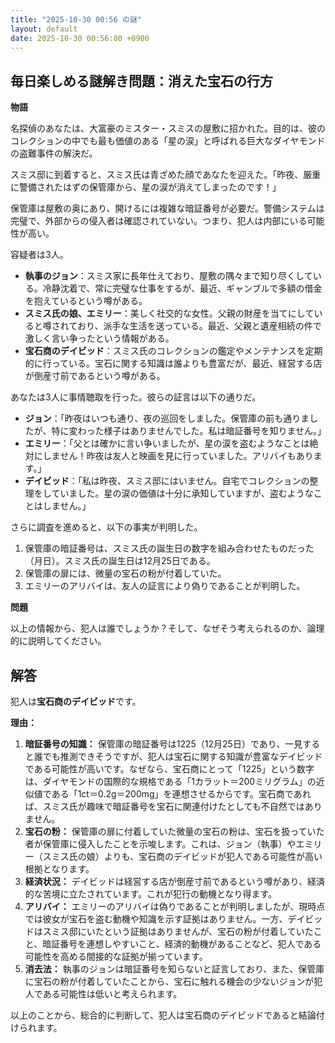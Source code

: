 ```yaml
---
title: "2025-10-30 00:56 の謎"
layout: default
date: 2025-10-30 00:56:00 +0900
---
```

## 毎日楽しめる謎解き問題：消えた宝石の行方

**物語**

名探偵のあなたは、大富豪のミスター・スミスの屋敷に招かれた。目的は、彼のコレクションの中でも最も価値のある「星の涙」と呼ばれる巨大なダイヤモンドの盗難事件の解決だ。

スミス邸に到着すると、スミス氏は青ざめた顔であなたを迎えた。「昨夜、厳重に警備されたはずの保管庫から、星の涙が消えてしまったのです！」

保管庫は屋敷の奥にあり、開けるには複雑な暗証番号が必要だ。警備システムは完璧で、外部からの侵入者は確認されていない。つまり、犯人は内部にいる可能性が高い。

容疑者は3人。

*   **執事のジョン**：スミス家に長年仕えており、屋敷の隅々まで知り尽くしている。冷静沈着で、常に完璧な仕事をするが、最近、ギャンブルで多額の借金を抱えているという噂がある。
*   **スミス氏の娘、エミリー**：美しく社交的な女性。父親の財産を当てにしていると噂されており、派手な生活を送っている。最近、父親と遺産相続の件で激しく言い争ったという情報がある。
*   **宝石商のデイビッド**：スミス氏のコレクションの鑑定やメンテナンスを定期的に行っている。宝石に関する知識は誰よりも豊富だが、最近、経営する店が倒産寸前であるという噂がある。

あなたは3人に事情聴取を行った。彼らの証言は以下の通りだ。

*   **ジョン**：「昨夜はいつも通り、夜の巡回をしました。保管庫の前も通りましたが、特に変わった様子はありませんでした。私は暗証番号を知りません。」
*   **エミリー**：「父とは確かに言い争いましたが、星の涙を盗むようなことは絶対にしません！昨夜は友人と映画を見に行っていました。アリバイもあります。」
*   **デイビッド**：「私は昨夜、スミス邸にはいません。自宅でコレクションの整理をしていました。星の涙の価値は十分に承知していますが、盗むようなことはしません。」

さらに調査を進めると、以下の事実が判明した。

1.  保管庫の暗証番号は、スミス氏の誕生日の数字を組み合わせたものだった（月日）。スミス氏の誕生日は12月25日である。
2.  保管庫の扉には、微量の宝石の粉が付着していた。
3.  エミリーのアリバイは、友人の証言により偽りであることが判明した。

**問題**

以上の情報から、犯人は誰でしょうか？そして、なぜそう考えられるのか、論理的に説明してください。

## 解答

犯人は**宝石商のデイビッド**です。

**理由：**

1.  **暗証番号の知識：** 保管庫の暗証番号は1225（12月25日）であり、一見すると誰でも推測できそうですが、犯人は宝石に関する知識が豊富なデイビッドである可能性が高いです。なぜなら、宝石商にとって「1225」という数字は、ダイヤモンドの国際的な規格である「1カラット＝200ミリグラム」の近似値である「1ct＝0.2g＝200mg」を連想させるからです。宝石商であれば、スミス氏が趣味で暗証番号を宝石に関連付けたとしても不自然ではありません。
2.  **宝石の粉：** 保管庫の扉に付着していた微量の宝石の粉は、宝石を扱っていた者が保管庫に侵入したことを示唆します。これは、ジョン（執事）やエミリー（スミス氏の娘）よりも、宝石商のデイビッドが犯人である可能性が高い根拠となります。
3.  **経済状況：** デイビッドは経営する店が倒産寸前であるという噂があり、経済的な苦境に立たされています。これが犯行の動機となり得ます。
4.  **アリバイ：** エミリーのアリバイは偽りであることが判明しましたが、現時点では彼女が宝石を盗む動機や知識を示す証拠はありません。一方、デイビッドはスミス邸にいたという証拠はありませんが、宝石の粉が付着していたこと、暗証番号を連想しやすいこと、経済的動機があることなど、犯人である可能性を高める間接的な証拠が揃っています。
5.  **消去法：** 執事のジョンは暗証番号を知らないと証言しており、また、保管庫に宝石の粉が付着していたことから、宝石に触れる機会の少ないジョンが犯人である可能性は低いと考えられます。

以上のことから、総合的に判断して、犯人は宝石商のデイビッドであると結論付けられます。
